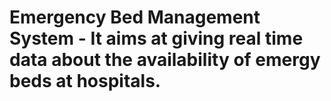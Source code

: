 # Emergency Bed Management System - It aims at giving real time data about the availability of emergy beds at hospitals.
